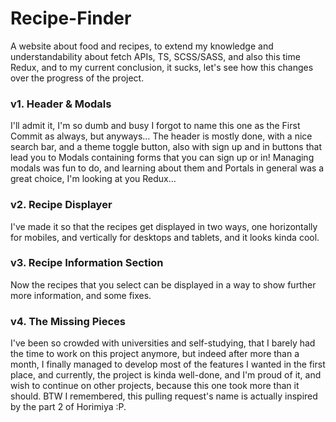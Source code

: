 # Recipe-Finder

A website about food and recipes, to extend my knowledge and understandability about fetch APIs, TS, SCSS/SASS, and also this time Redux, and to my current conclusion, it sucks, let's see how this changes over the progress of the project.

### v1. Header & Modals
I'll admit it, I'm so dumb and busy I forgot to name this one as the First Commit as always, but anyways…
The header is mostly done, with a nice search bar, and a theme toggle button, also with sign up and in buttons that lead you to Modals containing forms that you can sign up or in!
Managing modals was fun to do, and learning about them and Portals in general was a great choice, I'm looking at you Redux…

### v2. Recipe Displayer
I've made it so that the recipes get displayed in two ways, one horizontally for mobiles, and vertically for desktops and tablets, and it looks kinda cool.

### v3. Recipe Information Section
Now the recipes that you select can be displayed in a way to show further more information, and some fixes.

### v4. The Missing Pieces
I've been so crowded with universities and self-studying, that I barely had the time to work on this project anymore, but indeed after more than a month, I finally managed to develop most of the features I wanted in the first place, and currently, the project is kinda well-done, and I'm proud of it, and wish to continue on other projects, because this one took more than it should.
BTW I remembered, this pulling request's name is actually inspired by the part 2 of Horimiya :P.
